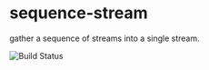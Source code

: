 # sequence-stream

gather a sequence of streams into a single stream.

![Build Status](https://api.travis-ci.org/justinvdm/sequence-stream.png)
